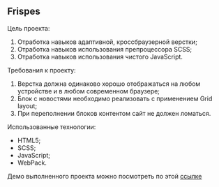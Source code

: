 ## Frispes

Цель проекта:

1. Отработка навыков адаптивной, кроссбраузерной верстки;
2. Отработка навыков использования препроцессора SCSS;
3. Отработка навыков использования чистого JavaScript.

Требования к проекту:

1. Верстка должна одинаково хорошо отображаться на любом устройстве и в любом современном браузере;
2. Блок с новостями необходимо реализовать с применением Grid layout;
3. При переполнении блоков контентом сайт не должен ломаться.

Использованные технологии:

- HTML5;
- SCSS;
- JavaScript;
- WebPack.

Демо выполненного проекта можно посмотреть по этой [ссылке](https://frispes-vs.netlify.app/)
